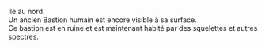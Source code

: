 Ile au nord.  
Un ancien Bastion humain est encore visible à sa surface.  
Ce bastion est en ruine et est maintenant habité par des squelettes et autres spectres.  
